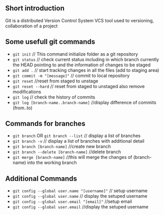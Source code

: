 
## Short introduction

Git is a distributed Version Control System  VCS tool used to versioning, collaboration of a project

## Some usefull git commands

 - `git init`                           // This command initialize folder as a git repository
 - `git status`                         // check current status including in which branch currently the HEAD pointing to and the information of changes to be staged
 - `git add .`                          // start tracking changes in all the files (add to staging area)
 - `git commit -m "[message]"`          // commit to local repository
 - `git reset`                          //reset from staged to unstage
 - `git reset --hard`                   // reset from staged to unstaged also remove modifications
 - `git log`                            // check the history of commits
 - `git log [branch-name..branch-name]` //display difference of commits (from..to)

## Commands for branches

- `git branch` OR `git branch --list`   // display a list of branches
- `git branch -v`                       // display a list of branches with additional detail
- `git branch [branch-name]`            //create new branch 
- `git branch --delete [branch-name]`   //delete branch
- `git merge [branch-name]`             //this will merge the changes of (branch-name) into the working branch

## Additional Commands

- `git config --global user.name "[username]"` // setup username
- `git config --global user.name`              // display the setuped username
- `git config --global user.email "[email]"`   //setup email
- `git config --global user.email`             //display the setuped username